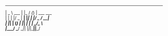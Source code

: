   ____        _    __ _ _             
 |  _ \  ___ | |_ / _(_) | ___  ___   
 | | | |/ _ \| __| |_| | |/ _ \/ __|  
 | |_| | (_) | |_|  _| | |  __/\__ \  
 |____/ \___/ \__|_| |_|_|\___||___/  


